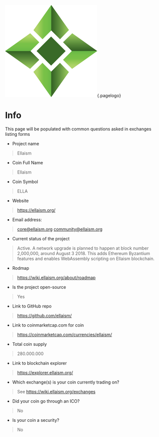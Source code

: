 ![Logo](/uploads/logo.png "Logo"){.pagelogo}
<!-- TITLE: Listing info -->
<!-- SUBTITLE: Ellaism - A stable network with no premine and no dev fees -->

# Info
This page will be populated with common questions asked in exchanges listing forms

* Project name
> Ellaism

* Coin Full Name
> Ellaism

* Coin Symbol
> ELLA

* Website
> https://ellaism.org/

* Email address:
> core@ellaism.org community@ellaism.org

* Current status of the project
> Active. A network upgrade is planned to happen at block number 2,000,000, around August 3 2018. This adds Ethereum Byzantium features and enables WebAssembly scripting on Ellaism blockchain.

* Rodmap
> https://wiki.ellaism.org/about/roadmap

* Is the project open-source
> Yes

* Link to GitHub repo
> https://github.com/ellaism/

* Link to coinmarketcap.com for coin
> https://coinmarketcap.com/currencies/ellaism/

* Total coin supply
> 280.000.000

* Link to blockchain explorer
> https://explorer.ellaism.org/

* Which exchange(s) is your coin currently trading on?
> See https://wiki.ellaism.org/exchanges

* Did your coin go through an ICO?
> No

* Is your coin a security?
> No
